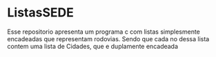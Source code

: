 # ListasSEDE
Esse repositorio apresenta um programa c com listas simplesmente encadeadas que representam rodovias. Sendo que cada no dessa lista contem uma lista de Cidades, que e duplamente encadeada
